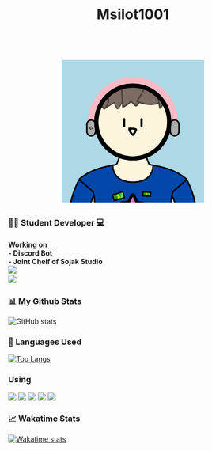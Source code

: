 <h1 align=center>
  Msilot1001
  </h1>
  <br/>
  <h1 align=center>
  <img src='https://github.com/msilot1001/Profile/blob/master/Gamza_new3.png' style="width: 30vw; min-width: 100px;" />
</h1>
  <h3>
  👨‍🏫 Student Developer 💻
  <h4>Working on
  <br/>
  - Discord Bot 
  <br/>
  - Joint Cheif of Sojak Studio
  <br/>
  <a href="https://github.com/sojakstudio" target="_blank">
  <img src="https://img.shields.io/badge/Sojak_Studio-github-%23121011.svg?style=for-the-badge&logo=github&logoColor=white">
  </a>
  <br/>
  <a href="https://discord.gg/RGYnR3r5XC" target="_blank">
  <img src="https://img.shields.io/badge/Sojak_Studio-discord-4374D9?style=for-the-badge&logo=discord&logoColor=white"></a>
  <br/>
  </h4>
  </h3>
  
  
  <h3>📊 My Github Stats</h3>

  ![GitHub stats](https://github-readme-stats.vercel.app/api?username=msilot1001&show_icons=true&theme=merko)

  <h3>📄 Languages Used</h3>

  [![Top Langs](https://github-readme-stats.vercel.app/api/top-langs/?username=msilot1001&langs_count=5)](https://github.com/msilot1001/github-readme-stats)
  
  <h3>Using</h3>
  
  <img src="https://img.shields.io/badge/Node.js-339933?style=for-the-badge&amp;logo=nodedotjs&amp;logoColor=white">
  <img src="https://img.shields.io/badge/Visual_Studio_Code-0078D4?style=for-the-badge&logo=visual%20studio%20code&logoColor=white">
  <img src="https://img.shields.io/badge/Windows-0078D6?style=for-the-badge&logo=windows&logoColor=white">
  <img src="https://img.shields.io/badge/MongoDB-%234ea94b.svg?style=for-the-badge&logo=mongodb&logoColor=white">
  <img src="https://img.shields.io/badge/github-%23121011.svg?style=for-the-badge&logo=github&logoColor=white">
  
    
    
  <h3>📈 Wakatime Stats</h3>
  
  [![Wakatime stats](https://github-readme-stats.vercel.app/api/wakatime?username=msilot1001)](https://github.com/msilot1001/github-readme-stats)
